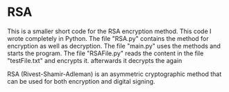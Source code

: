 # RSA

This is a smaller short code for the RSA encryption method. This code I wrote completely in Python. The file "RSA.py" contains the method for encryption as well as decryption. The file "main.py" uses the methods and starts the program. The file "RSAFile.py" reads the content in the file "testFile.txt" and encrypts it. afterwards it decrypts the again 

RSA (Rivest-Shamir-Adleman) is an asymmetric cryptographic method that can be used for both encryption and digital signing.

